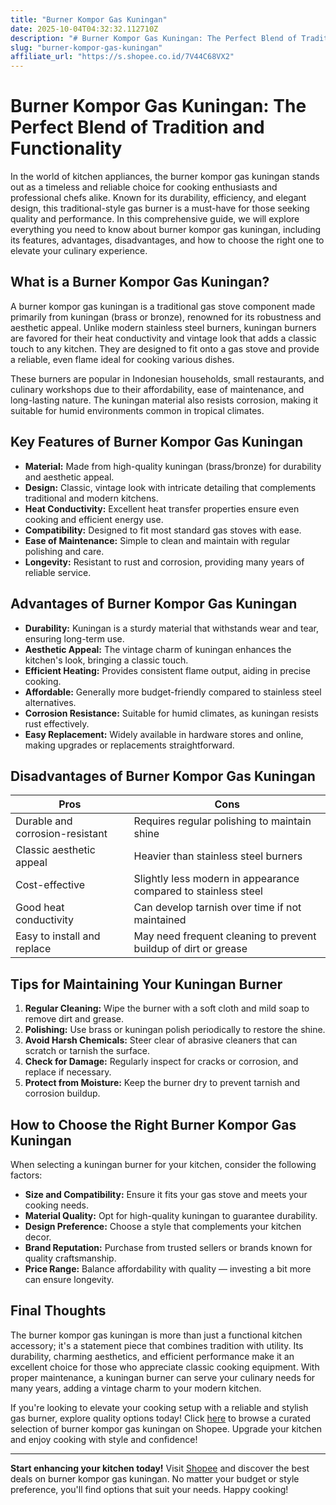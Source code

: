 ```yaml
---
title: "Burner Kompor Gas Kuningan"
date: 2025-10-04T04:32:32.112710Z
description: "# Burner Kompor Gas Kuningan: The Perfect Blend of Tradition and Functionality..."
slug: "burner-kompor-gas-kuningan"
affiliate_url: "https://s.shopee.co.id/7V44C68VX2"
---
```

# Burner Kompor Gas Kuningan: The Perfect Blend of Tradition and Functionality

In the world of kitchen appliances, the burner kompor gas kuningan stands out as a timeless and reliable choice for cooking enthusiasts and professional chefs alike. Known for its durability, efficiency, and elegant design, this traditional-style gas burner is a must-have for those seeking quality and performance. In this comprehensive guide, we will explore everything you need to know about burner kompor gas kuningan, including its features, advantages, disadvantages, and how to choose the right one to elevate your culinary experience.

## What is a Burner Kompor Gas Kuningan?

A burner kompor gas kuningan is a traditional gas stove component made primarily from kuningan (brass or bronze), renowned for its robustness and aesthetic appeal. Unlike modern stainless steel burners, kuningan burners are favored for their heat conductivity and vintage look that adds a classic touch to any kitchen. They are designed to fit onto a gas stove and provide a reliable, even flame ideal for cooking various dishes.

These burners are popular in Indonesian households, small restaurants, and culinary workshops due to their affordability, ease of maintenance, and long-lasting nature. The kuningan material also resists corrosion, making it suitable for humid environments common in tropical climates.

## Key Features of Burner Kompor Gas Kuningan

- **Material:** Made from high-quality kuningan (brass/bronze) for durability and aesthetic appeal.
- **Design:** Classic, vintage look with intricate detailing that complements traditional and modern kitchens.
- **Heat Conductivity:** Excellent heat transfer properties ensure even cooking and efficient energy use.
- **Compatibility:** Designed to fit most standard gas stoves with ease.
- **Ease of Maintenance:** Simple to clean and maintain with regular polishing and care.
- **Longevity:** Resistant to rust and corrosion, providing many years of reliable service.

## Advantages of Burner Kompor Gas Kuningan

- **Durability:** Kuningan is a sturdy material that withstands wear and tear, ensuring long-term use.
- **Aesthetic Appeal:** The vintage charm of kuningan enhances the kitchen's look, bringing a classic touch.
- **Efficient Heating:** Provides consistent flame output, aiding in precise cooking.
- **Affordable:** Generally more budget-friendly compared to stainless steel alternatives.
- **Corrosion Resistance:** Suitable for humid climates, as kuningan resists rust effectively.
- **Easy Replacement:** Widely available in hardware stores and online, making upgrades or replacements straightforward.

## Disadvantages of Burner Kompor Gas Kuningan

| Pros                                     | Cons                                                    |
|------------------------------------------|---------------------------------------------------------|
| Durable and corrosion-resistant        | Requires regular polishing to maintain shine          |
| Classic aesthetic appeal               | Heavier than stainless steel burners                  |
| Cost-effective                         | Slightly less modern in appearance compared to stainless steel |
| Good heat conductivity                 | Can develop tarnish over time if not maintained        |
| Easy to install and replace            | May need frequent cleaning to prevent buildup of dirt or grease |

## Tips for Maintaining Your Kuningan Burner

1. **Regular Cleaning:** Wipe the burner with a soft cloth and mild soap to remove dirt and grease.
2. **Polishing:** Use brass or kuningan polish periodically to restore the shine.
3. **Avoid Harsh Chemicals:** Steer clear of abrasive cleaners that can scratch or tarnish the surface.
4. **Check for Damage:** Regularly inspect for cracks or corrosion, and replace if necessary.
5. **Protect from Moisture:** Keep the burner dry to prevent tarnish and corrosion buildup.

## How to Choose the Right Burner Kompor Gas Kuningan

When selecting a kuningan burner for your kitchen, consider the following factors:

- **Size and Compatibility:** Ensure it fits your gas stove and meets your cooking needs.
- **Material Quality:** Opt for high-quality kuningan to guarantee durability.
- **Design Preference:** Choose a style that complements your kitchen decor.
- **Brand Reputation:** Purchase from trusted sellers or brands known for quality craftsmanship.
- **Price Range:** Balance affordability with quality — investing a bit more can ensure longevity.

## Final Thoughts

The burner kompor gas kuningan is more than just a functional kitchen accessory; it's a statement piece that combines tradition with utility. Its durability, charming aesthetics, and efficient performance make it an excellent choice for those who appreciate classic cooking equipment. With proper maintenance, a kuningan burner can serve your culinary needs for many years, adding a vintage charm to your modern kitchen.

If you're looking to elevate your cooking setup with a reliable and stylish gas burner, explore quality options today! Click [here](https://s.shopee.co.id/7V44C68VX2) to browse a curated selection of burner kompor gas kuningan on Shopee. Upgrade your kitchen and enjoy cooking with style and confidence!

---

**Start enhancing your kitchen today!** Visit [Shopee](https://s.shopee.co.id/7V44C68VX2) and discover the best deals on burner kompor gas kuningan. No matter your budget or style preference, you'll find options that suit your needs. Happy cooking!